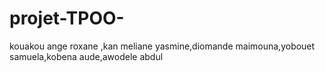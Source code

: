 # projet-TPOO-
kouakou ange roxane ,kan meliane yasmine,diomande maimouna,yobouet samuela,kobena aude,awodele abdul
